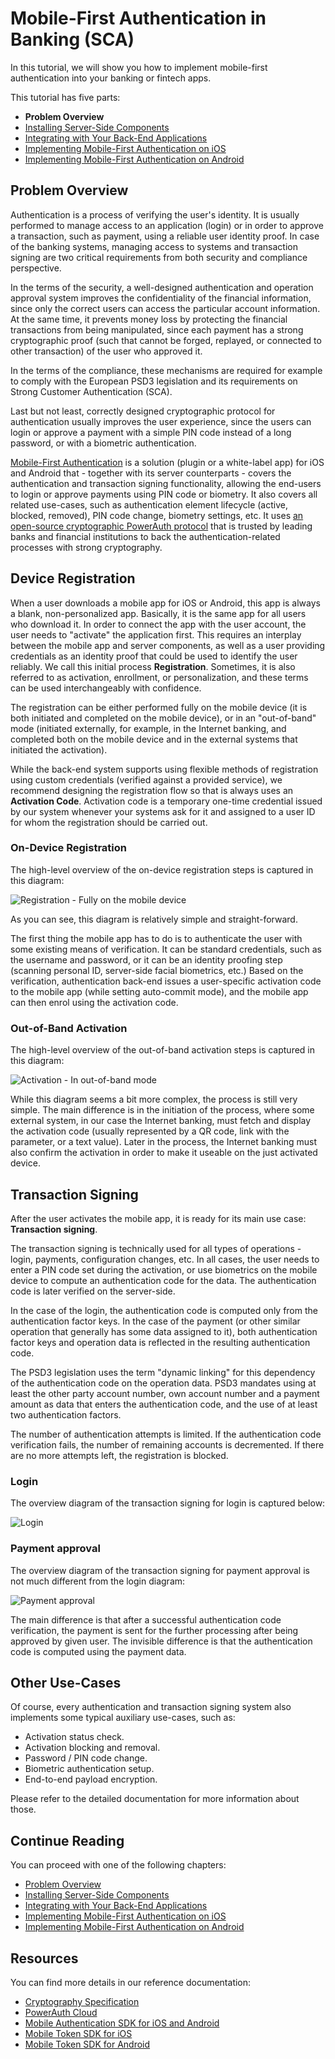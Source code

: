 # Mobile-First Authentication in Banking (SCA)

<!-- AUTHOR joshis_tweets 2023-12-29T00:00:00Z -->
<!-- SIDEBAR _Sidebar.md sticky -->
<!-- TEMPLATE tutorial -->
<!-- COVER_IMAGE cover.jpg -->

In this tutorial, we will show you how to implement mobile-first authentication into your banking or fintech apps.

This tutorial has five parts:

- **Problem Overview**
- [Installing Server-Side Components](Server-Side-Tutorial-Deployment.md)
- [Integrating with Your Back-End Applications](Server-Side-Tutorial-Integration.md)
- [Implementing Mobile-First Authentication on iOS](iOS-Tutorial.md)
- [Implementing Mobile-First Authentication on Android](Android-Tutorial.md)

## Problem Overview

Authentication is a process of verifying the user's identity. It is usually performed to manage access to an application (login) or in order to approve a transaction, such as payment, using a reliable user identity proof. In case of the banking systems, managing access to systems and transaction signing are two critical requirements from both security and compliance perspective.

In the terms of the security, a well-designed authentication and operation approval system improves the confidentiality of the financial information, since only the correct users can access the particular account information. At the same time, it prevents money loss by protecting the financial transactions from being manipulated, since each payment has a strong cryptographic proof (such that cannot be forged, replayed, or connected to other transaction) of the user who approved it.

In the terms of the compliance, these mechanisms are required for example to comply with the European PSD3 legislation and its requirements on Strong Customer Authentication (SCA).

Last but not least, correctly designed cryptographic protocol for authentication usually improves the user experience, since the users can login or approve a payment with a simple PIN code instead of a long password, or with a biometric authentication.

[Mobile-First Authentication](https://www.wultra.com/products/mobile-first-authentication) is a solution (plugin or a white-label app) for iOS and Android that - together with its server counterparts - covers the authentication and transaction signing functionality, allowing the end-users to login or approve payments using PIN code or biometry. It also covers all related use-cases, such as authentication element lifecycle (active, blocked, removed), PIN code change, biometry settings, etc. It uses [an open-source cryptographic PowerAuth protocol](/components/powerauth-crypto) that is trusted by leading banks and financial institutions to back the authentication-related processes with strong cryptography.


## Device Registration

When a user downloads a mobile app for iOS or Android, this app is always a blank, non-personalized app. Basically, it is the same app for all users who download it. In order to connect the app with the user account, the user needs to "activate" the application first. This requires an interplay between the mobile app and server components, as well as a user providing credentials as an identity proof that could be used to identify the user reliably. We call this initial process **Registration**. Sometimes, it is also referred to as activation, enrollment, or personalization, and these terms can be used interchangeably with confidence.

The registration can be either performed fully on the mobile device (it is both initiated and completed on the mobile device), or in an "out-of-band" mode (initiated externally, for example, in the Internet banking, and completed both on the mobile device and in the external systems that initiated the activation).

While the back-end system supports using flexible methods of registration using custom credentials (verified against a provided service), we recommend designing the registration flow so that is always uses an **Activation Code**. Activation code is a temporary one-time credential issued by our system whenever your systems ask for it and assigned to a user ID for whom the registration should be carried out.

### On-Device Registration

The high-level overview of the on-device registration steps is captured in this diagram:

![ Registration - Fully on the mobile device ](./01a.png)

As you can see, this diagram is relatively simple and straight-forward.

The first thing the mobile app has to do is to authenticate the user with some existing means of verification. It can be standard credentials, such as the username and password, or it can be an identity proofing step (scanning personal ID, server-side facial biometrics, etc.) Based on the verification, authentication back-end issues a user-specific activation code to the mobile app (while setting auto-commit mode), and the mobile app can then enrol using the activation code.

### Out-of-Band Activation

The high-level overview of the out-of-band activation steps is captured in this diagram:

![ Activation - In out-of-band mode ](./01b.png)

While this diagram seems a bit more complex, the process is still very simple. The main difference is in the initiation of the process, where some external system, in our case the Internet banking, must fetch and display the activation code (usually represented by a QR code, link with the parameter, or a text value). Later in the process, the Internet banking must also confirm the activation in order to make it useable on the just activated device.

## Transaction Signing

After the user activates the mobile app, it is ready for its main use case: **Transaction signing**.

The transaction signing is technically used for all types of operations - login, payments, configuration changes, etc. In all cases, the user needs to enter a PIN code set during the activation, or use biometrics on the mobile device to compute an authentication code for the data. The authentication code is later verified on the server-side.

In the case of the login, the authentication code is computed only from the authentication factor keys. In the case of the payment (or other similar operation that generally has some data assigned to it), both authentication factor keys and operation data is reflected in the resulting authentication code.

<!-- begin box info -->
The PSD3 legislation uses the term "dynamic linking" for this dependency of the authentication code on the operation data. PSD3 mandates using at least the other party account number, own account number and a payment amount as data that enters the authentication code, and the use of at least two authentication factors.
<!-- end -->

The number of authentication attempts is limited. If the authentication code verification fails, the number of remaining accounts is decremented. If there are no more attempts left, the registration is blocked.

### Login

The overview diagram of the transaction signing for login is captured below:

![ Login ](./02a.png)

### Payment approval

The overview diagram of the transaction signing for payment approval is not much different from the login diagram:

![ Payment approval ](./02b.png)

The main difference is that after a successful authentication code verification, the payment is sent for the further processing after being approved by given user. The invisible difference is that the authentication code is computed using the payment data.

## Other Use-Cases

Of course, every authentication and transaction signing system also implements some typical auxiliary use-cases, such as:

- Activation status check.
- Activation blocking and removal.
- Password / PIN code change.
- Biometric authentication setup.
- End-to-end payload encryption.

Please refer to the detailed documentation for more information about those.

## Continue Reading

You can proceed with one of the following chapters:

- [Problem Overview](Readme.md)
- [Installing Server-Side Components](Server-Side-Tutorial-Deployment.md)
- [Integrating with Your Back-End Applications](Server-Side-Tutorial-Integration.md)
- [Implementing Mobile-First Authentication on iOS](iOS-Tutorial.md)
- [Implementing Mobile-First Authentication on Android](Android-Tutorial.md)

## Resources

You can find more details in our reference documentation:

- [Cryptography Specification](/components/powerauth-crypto)
- [PowerAuth Cloud](/components/powerauth-cloud)
- [Mobile Authentication SDK for iOS and Android](/components/powerauth-mobile-sdk)
- [Mobile Token SDK for iOS](/components/mtoken-sdk-ios)
- [Mobile Token SDK for Android](/components/mtoken-sdk-android)
